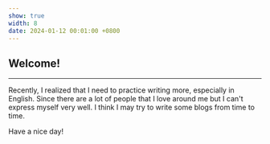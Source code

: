 ```yaml
---
show: true
width: 8
date: 2024-01-12 00:01:00 +0800
---
```


<div class="p-4">
    <h2>Welcome!</h2>
    <hr />
    <p>
        Recently, I realized that I need to practice writing more, especially in English. Since there are a lot of people that I love around me but I can't express myself very well. I think I may try to write some blogs from time to time.
    </p>    
    <p>
        Have a nice day!
    </p>
</div>
